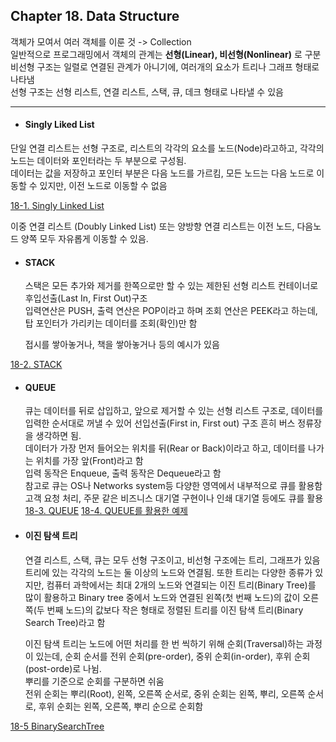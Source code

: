 ## Chapter 18. Data Structure

  객체가 모여서 여러 객체를 이룬 것 -> Collection <br>
  일반적으로 프로그래밍에서 객체의 관계는 **선형(Linear), 비선형(Nonlinear)** 로 구분 <br>
  비선형 구조는 일렬로 연결된 관계가 아니기에, 여러개의 요소가 트리나 그래프 형태로 나타냄 <br> 
  선형 구조는 선형 리스트, 연결 리스트, 스택, 큐, 데크 형태로 나타낼 수 있음 

--------------------------------------------

  - #### Singly Liked List
  
  단일 연결 리스트는 선형 구조로, 리스트의 각각의 요소를 노드(Node)라고하고, 각각의 노드는 데이터와 포인터라는 두 부분으로 구성됨. <br>
  데이터는 값을 저장하고 포인터 부분은 다음 노드를 가르킴, 모든 노드는 다음 노드로 이동할 수 있지만, 이전 노드로 이동할 수 없음 <br>

[18-1. Singly Linked List]()

  이중 연결 리스트 (Doubly Linked List) 또는 양방향 연결 리스트는 이전 노드, 다음노드 양쪽 모두 자유롭게 이동할 수 있음. 

  - #### STACK

    스택은 모든 추가와 제거를 한쪽으로만 할 수 있는 제한된 선형 리스트 컨테이너로 후입선출(Last In, First Out)구조 <br>
    입력연산은 PUSH, 출력 연산은 POP이라고 하며 조회 연산은 PEEK라고 하는데, 탑 포인터가 가리키는 데이터를 조회(확인)만 함 <br>

    접시를 쌓아놓거나, 책을 쌓아놓거나 등의 예시가 있음

[18-2. STACK]()

  - #### QUEUE

    큐는 데이터를 뒤로 삽입하고, 앞으로 제거할 수 있는 선형 리스트 구조로, 데이터를 입력한 순서대로 꺼낼 수 있어 선입선출(First in, First out) 구조 흔히 버스 정류장을 생각하면 됨. <br>
    데이터가 가장 먼저 들어오는 위치를 뒤(Rear or Back)이라고 하고, 데이터를 나가는 위치를 가장 앞(Front)라고 함 <br>
    입력 동작은 Enqueue, 출력 동작은 Dequeue라고 함 <br>
    참고로 큐는 OS나 Networks system등 다양한 영역에서 내부적으로 큐를 활용함 <br>
    고객 요청 처리, 주문 같은 비즈니스 대기열 구현이나 인쇄 대기열 등에도 큐를 활용 <br>
[18-3. QUEUE]()
[18-4. QUEUE를 활용한 예제]()
  
  - #### 이진 탐색 트리

    연결 리스트, 스택, 큐는 모두 선형 구조이고, 비선형 구조에는 트리, 그래프가 있음 <br>
    트리에 있는 각각의 노드는 둘 이상의 노드와 연결됨. 또한 트리는 다양한 종류가 있지만, 컴퓨터 과학에서는 최대 2개의 노드와 연결되는 이진 트리(Binary Tree)를 많이 활용하고 Binary tree 중에서 노드와 연결된 왼쪽(첫 번째 노드)의 값이 오른쪽(두 번째 노드)의 값보다 작은 형태로 정렬된 트리를 이진 탐색 트리(Binary Search Tree)라고 함

    이진 탐색 트리는 노드에 어떤 처리를 한 번 씩하기 위해 순회(Traversal)하는 과정이 있는데, 순회 순서를 전위 순회(pre-order), 중위 순회(in-order), 후위 순회 (post-orde)로 나뉨. <br>
    뿌리를 기준으로 순회를 구분하면 쉬움<br>
    전위 순회는 뿌리(Root), 왼쪽, 오른쪽 순서로, 중위 순회는 왼쪽, 뿌리, 오른쪽 순서로, 후위 순회는 왼쪽, 오른쪽, 뿌리 순으로 순회함 <br>

[18-5 BinarySearchTree]()
